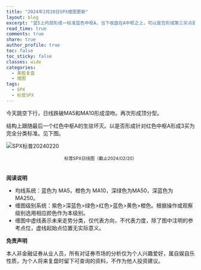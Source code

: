 ```yaml
---
title: "2024年2月20日SPX缠图更新"
layout: blog
excerpt: "蓝5上内部形成一标准蓝色中枢A，当下收盘在A中枢之上，可以是否形成第三买点跟随走势生长。"
read_time: true
comments: true
share: true
author_profile: true
toc: false
toc_sticky: false
classes: wide
categories:
  - 美股复盘
  - 缠图
tags:
  - SPX
  - 标普SPX
---
```

今天跳空下行，日线跌破MA5和MA10形成湿吻。再次形成顶分型。

结构上跟随最后一个红色中枢A的生驻坏灭。以是否形成针对红色中枢A形成3买为完全分类标准。见下图。

![SPX标普20240220](https://image.olim.cc/2024/2024-02-20-SPX-minute.png)
<small><center>标普SPX日线图（截止2024/02/20）</center></small>　


**阅读说明**

* 均线系统：蓝色为 MA5，橙色为 MA10，深绿色为MA50，深蓝色为MA250。
* 缠图级别系统：紫色>深蓝色>绿色>红色>蓝色>黄色>橙色。根据操作或观察级别选用相应颜色作为本级别。
* 缠图中虚线表示未来走势分类，仅代表方向，不代表力度，除了图中注明的参考点位，虚线起始点位置无实际意义。

**免责声明** 

本人非金融证券从业人员，所有对证券市场的分析仅为个人兴趣爱好，属自娱自乐性质，为个人将来复盘时留下可查询的资料，不作为他人投资建议。

